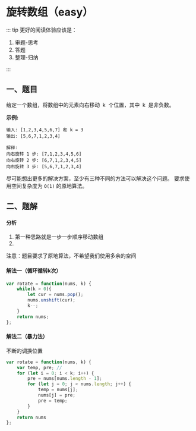 # 旋转数组（easy）

::: tip
更好的阅读体验应该是：

1. 审题-思考
2. 答题
3. 整理-归纳

:::

## 一、题目

给定一个数组，将数组中的元素向右移动  k  个位置，其中  k  是非负数。

**示例:**

```
输入: [1,2,3,4,5,6,7] 和 k = 3
输出: [5,6,7,1,2,3,4]

解释:
向右旋转 1 步: [7,1,2,3,4,5,6]
向右旋转 2 步: [6,7,1,2,3,4,5]
向右旋转 3 步: [5,6,7,1,2,3,4]
```

尽可能想出更多的解决方案，至少有三种不同的方法可以解决这个问题。
要求使用空间复杂度为 `O(1)` 的原地算法。

## 二、题解

#### 分析

1. 第一种思路就是一步一步顺序移动数组
2.

注意：题目要求了原地算法，不希望我们使用多余的空间

#### 解法一（循环循转k次）

```js
var rotate = function(nums, k) {
    while(k > 0){
        let cur = nums.pop();
        nums.unshift(cur);
        k--;
    }
    return nums;
};
```

#### 解法二（暴力法）

不断的调换位置

```js
var rotate = function(nums, k) {
    var temp, pre; //
    for (let i = 0; i < k; i++) {
        pre = nums[nums.length - 1];
        for (let j = 0; j < nums.length; j++) {
            temp = nums[j];
            nums[j] = pre;
            pre = temp;
        }
    }
    return nums
};
```